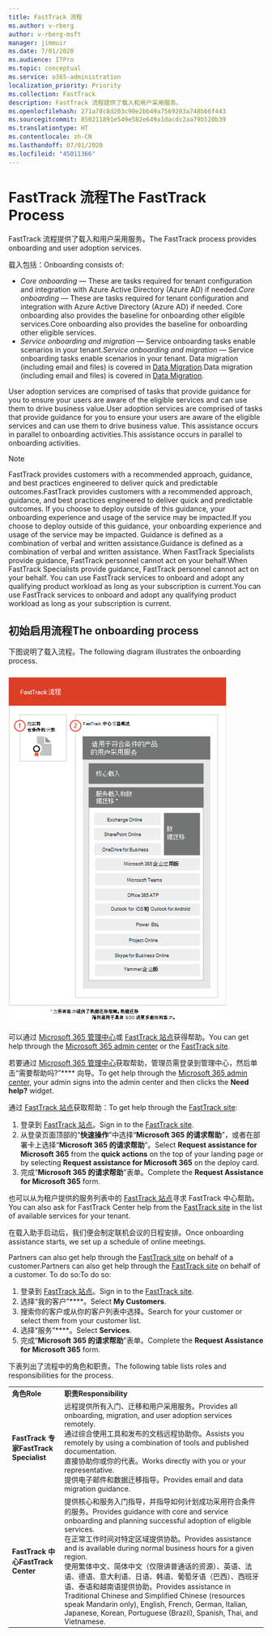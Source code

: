 ```yaml
---
title: FastTrack 流程
ms.author: v-rberg
author: v-rberg-msft
manager: jimmuir
ms.date: 7/01/2020
ms.audience: ITPro
ms.topic: conceptual
ms.service: o365-administration
localization_priority: Priority
ms.collection: FastTrack
description: FastTrack 流程提供了载入和用户采用服务。
ms.openlocfilehash: 271a78c8d203c90e2bb49a7569283a748b66f443
ms.sourcegitcommit: 850211891e549e582e649a1dacdc2aa79b520b39
ms.translationtype: HT
ms.contentlocale: zh-CN
ms.lasthandoff: 07/01/2020
ms.locfileid: "45011366"
---
```

# <a name="the-fasttrack-process"></a><span data-ttu-id="5e2f5-103">FastTrack 流程</span><span class="sxs-lookup"><span data-stu-id="5e2f5-103">The FastTrack Process</span></span>

<span data-ttu-id="5e2f5-104">FastTrack 流程提供了载入和用户采用服务。</span><span class="sxs-lookup"><span data-stu-id="5e2f5-104">The FastTrack process provides onboarding and user adoption services.</span></span> 
  
<span data-ttu-id="5e2f5-105">载入包括：</span><span class="sxs-lookup"><span data-stu-id="5e2f5-105">Onboarding consists of:</span></span>
  
- <span data-ttu-id="5e2f5-106">*Core onboarding* — These are tasks required for tenant configuration and integration with Azure Active Directory (Azure AD) if needed.</span><span class="sxs-lookup"><span data-stu-id="5e2f5-106">*Core onboarding* — These are tasks required for tenant configuration and integration with Azure Active Directory (Azure AD) if needed.</span></span> <span data-ttu-id="5e2f5-107">Core onboarding also provides the baseline for onboarding other eligible services.</span><span class="sxs-lookup"><span data-stu-id="5e2f5-107">Core onboarding also provides the baseline for onboarding other eligible services.</span></span> 
- <span data-ttu-id="5e2f5-108">*Service onboarding and migration* — Service onboarding tasks enable scenarios in your tenant.</span><span class="sxs-lookup"><span data-stu-id="5e2f5-108">*Service onboarding and migration* — Service onboarding tasks enable scenarios in your tenant.</span></span> <span data-ttu-id="5e2f5-109">Data migration (including email and files) is covered in [Data Migration](O365-data-migration.md).</span><span class="sxs-lookup"><span data-stu-id="5e2f5-109">Data migration (including email and files) is covered in [Data Migration](O365-data-migration.md).</span></span> 
    
<span data-ttu-id="5e2f5-110">User adoption services are comprised of tasks that provide guidance for you to ensure your users are aware of the eligible services and can use them to drive business value.</span><span class="sxs-lookup"><span data-stu-id="5e2f5-110">User adoption services are comprised of tasks that provide guidance for you to ensure your users are aware of the eligible services and can use them to drive business value.</span></span> <span data-ttu-id="5e2f5-111">This assistance occurs in parallel to onboarding activities.</span><span class="sxs-lookup"><span data-stu-id="5e2f5-111">This assistance occurs in parallel to onboarding activities.</span></span>
  
> [!NOTE]
> <span data-ttu-id="5e2f5-112">FastTrack provides customers with a recommended approach, guidance, and best practices engineered to deliver quick and predictable outcomes.</span><span class="sxs-lookup"><span data-stu-id="5e2f5-112">FastTrack provides customers with a recommended approach, guidance, and best practices engineered to deliver quick and predictable outcomes.</span></span> <span data-ttu-id="5e2f5-113">If you choose to deploy outside of this guidance, your onboarding experience and usage of the service may be impacted.</span><span class="sxs-lookup"><span data-stu-id="5e2f5-113">If you choose to deploy outside of this guidance, your onboarding experience and usage of the service may be impacted.</span></span> <span data-ttu-id="5e2f5-114">Guidance is defined as a combination of verbal and written assistance.</span><span class="sxs-lookup"><span data-stu-id="5e2f5-114">Guidance is defined as a combination of verbal and written assistance.</span></span> <span data-ttu-id="5e2f5-115">When FastTrack Specialists provide guidance, FastTrack personnel cannot act on your behalf.</span><span class="sxs-lookup"><span data-stu-id="5e2f5-115">When FastTrack Specialists provide guidance, FastTrack personnel cannot act on your behalf.</span></span> <span data-ttu-id="5e2f5-116">You can use FastTrack services to onboard and adopt any qualifying product workload as long as your subscription is current.</span><span class="sxs-lookup"><span data-stu-id="5e2f5-116">You can use FastTrack services to onboard and adopt any qualifying product workload as long as your subscription is current.</span></span> 
  
## <a name="the-onboarding-process"></a><span data-ttu-id="5e2f5-117">初始启用流程</span><span class="sxs-lookup"><span data-stu-id="5e2f5-117">The onboarding process</span></span>

<span data-ttu-id="5e2f5-118">下图说明了载入流程。</span><span class="sxs-lookup"><span data-stu-id="5e2f5-118">The following diagram illustrates the onboarding process.</span></span>
  
![使用载入权益的日程表](media/o365-onboarding-timeline-m365-apps.png)
  
<span data-ttu-id="5e2f5-120">可以通过 [Microsoft 365 管理中心](https://go.microsoft.com/fwlink/?linkid=2032704)或 [FastTrack 站点](https://go.microsoft.com/fwlink/?linkid=780698)获得帮助。</span><span class="sxs-lookup"><span data-stu-id="5e2f5-120">You can get help through the [Microsoft 365 admin center](https://go.microsoft.com/fwlink/?linkid=2032704) or the [FastTrack site](https://go.microsoft.com/fwlink/?linkid=780698).</span></span> 

<span data-ttu-id="5e2f5-121">若要通过 [Microsoft 365 管理中心](https://go.microsoft.com/fwlink/?linkid=2032704)获取帮助，管理员需登录到管理中心，然后单击“需要帮助吗?”\*\*\*\* 向导。</span><span class="sxs-lookup"><span data-stu-id="5e2f5-121">To get help through the [Microsoft 365 admin center](https://go.microsoft.com/fwlink/?linkid=2032704), your admin signs into the admin center and then clicks the **Need help?** widget.</span></span> 

<span data-ttu-id="5e2f5-122">通过 [FastTrack 站点](https://go.microsoft.com/fwlink/?linkid=780698)获取帮助：</span><span class="sxs-lookup"><span data-stu-id="5e2f5-122">To get help through the [FastTrack site](https://go.microsoft.com/fwlink/?linkid=780698):</span></span> 
1.    <span data-ttu-id="5e2f5-123">登录到 [FastTrack 站点](https://go.microsoft.com/fwlink/?linkid=780698)。</span><span class="sxs-lookup"><span data-stu-id="5e2f5-123">Sign in to the [FastTrack site](https://go.microsoft.com/fwlink/?linkid=780698).</span></span> 
2.    <span data-ttu-id="5e2f5-124">从登录页面顶部的“**快速操作**”中选择“**Microsoft 365 的请求帮助**”，或者在部署卡上选择“**Microsoft 365 的请求帮助**”。</span><span class="sxs-lookup"><span data-stu-id="5e2f5-124">Select **Request assistance for Microsoft 365** from the **quick actions** on the top of your landing page or by selecting **Request assistance for Microsoft 365** on the deploy card.</span></span>
3.    <span data-ttu-id="5e2f5-125">完成“**Microsoft 365 的请求帮助**”表单。</span><span class="sxs-lookup"><span data-stu-id="5e2f5-125">Complete the **Request Assistance for Microsoft 365** form.</span></span> 
  
 <span data-ttu-id="5e2f5-126">也可以从为租户提供的服务列表中的 [FastTrack 站点](https://go.microsoft.com/fwlink/?linkid=780698)寻求 FastTrack 中心帮助。</span><span class="sxs-lookup"><span data-stu-id="5e2f5-126">You can also ask for FastTrack Center help from the [FastTrack site](https://go.microsoft.com/fwlink/?linkid=780698) in the list of available services for your tenant.</span></span> 
    
 <span data-ttu-id="5e2f5-127">在载入助手启动后，我们便会制定联机会议的日程安排。</span><span class="sxs-lookup"><span data-stu-id="5e2f5-127">Once onboarding assistance starts, we set up a schedule of online meetings.</span></span>
    
<span data-ttu-id="5e2f5-128">Partners can also get help through the [FastTrack site](https://go.microsoft.com/fwlink/?linkid=780698) on behalf of a customer.</span><span class="sxs-lookup"><span data-stu-id="5e2f5-128">Partners can also get help through the [FastTrack site](https://go.microsoft.com/fwlink/?linkid=780698) on behalf of a customer.</span></span> <span data-ttu-id="5e2f5-129">To do so:</span><span class="sxs-lookup"><span data-stu-id="5e2f5-129">To do so:</span></span>
1.    <span data-ttu-id="5e2f5-130">登录到 [FastTrack 站点](https://go.microsoft.com/fwlink/?linkid=780698)。</span><span class="sxs-lookup"><span data-stu-id="5e2f5-130">Sign in to the [FastTrack site](https://go.microsoft.com/fwlink/?linkid=780698).</span></span> 
2.    <span data-ttu-id="5e2f5-131">选择“我的客户”\*\*\*\*。</span><span class="sxs-lookup"><span data-stu-id="5e2f5-131">Select **My Customers**.</span></span>
3.    <span data-ttu-id="5e2f5-132">搜索你的客户或从你的客户列表中选择。</span><span class="sxs-lookup"><span data-stu-id="5e2f5-132">Search for your customer or select them from your customer list.</span></span>
4.    <span data-ttu-id="5e2f5-133">选择“服务”\*\*\*\*。</span><span class="sxs-lookup"><span data-stu-id="5e2f5-133">Select **Services**.</span></span>
5.    <span data-ttu-id="5e2f5-134">完成“**Microsoft 365 的请求帮助**”表单。</span><span class="sxs-lookup"><span data-stu-id="5e2f5-134">Complete the **Request Assistance for Microsoft 365** form.</span></span> 

<span data-ttu-id="5e2f5-135">下表列出了流程中的角色和职责。</span><span class="sxs-lookup"><span data-stu-id="5e2f5-135">The following table lists roles and responsibilities for the process.</span></span>
    
|||
|:-----|:-----|
|<span data-ttu-id="5e2f5-136">**角色**</span><span class="sxs-lookup"><span data-stu-id="5e2f5-136">**Role**</span></span> <br/> |<span data-ttu-id="5e2f5-137">**职责**</span><span class="sxs-lookup"><span data-stu-id="5e2f5-137">**Responsibility**</span></span> <br/> |
|<span data-ttu-id="5e2f5-138">**FastTrack 专家**</span><span class="sxs-lookup"><span data-stu-id="5e2f5-138">**FastTrack Specialist**</span></span> <br/> |<span data-ttu-id="5e2f5-139">远程提供所有入门、迁移和用户采用服务。</span><span class="sxs-lookup"><span data-stu-id="5e2f5-139">Provides all onboarding, migration, and user adoption services remotely.</span></span>  <br/> <span data-ttu-id="5e2f5-140">通过综合使用工具和发布的文档远程协助你。</span><span class="sxs-lookup"><span data-stu-id="5e2f5-140">Assists you remotely by using a combination of tools and published documentation.</span></span> <br/> <span data-ttu-id="5e2f5-141">直接协助你或你的代表。</span><span class="sxs-lookup"><span data-stu-id="5e2f5-141">Works directly with you or your representative.</span></span> <br/> <span data-ttu-id="5e2f5-142">提供电子邮件和数据迁移指导。</span><span class="sxs-lookup"><span data-stu-id="5e2f5-142">Provides email and data migration guidance.</span></span>|
|<span data-ttu-id="5e2f5-143">**FastTrack 中心**</span><span class="sxs-lookup"><span data-stu-id="5e2f5-143">**FastTrack Center**</span></span>  <br/> |<span data-ttu-id="5e2f5-144">提供核心和服务入门指导，并指导如何计划成功采用符合条件的服务。</span><span class="sxs-lookup"><span data-stu-id="5e2f5-144">Provides guidance with core and service onboarding and planning successful adoption of eligible services.</span></span>  <br/> <span data-ttu-id="5e2f5-145">在正常工作时间对特定区域提供协助。</span><span class="sxs-lookup"><span data-stu-id="5e2f5-145">Provides assistance and is available during normal business hours for a given region.</span></span> <br/> <span data-ttu-id="5e2f5-146">使用繁体中文、简体中文（仅限讲普通话的资源）、英语、法语、德语、意大利语、日语、韩语、葡萄牙语（巴西）、西班牙语、泰语和越南语提供协助。</span><span class="sxs-lookup"><span data-stu-id="5e2f5-146">Provides assistance in Traditional Chinese and Simplified Chinese (resources speak Mandarin only), English, French, German, Italian, Japanese, Korean, Portuguese (Brazil), Spanish, Thai, and Vietnamese.</span></span>|
